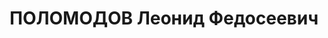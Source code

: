 ---
title: ПОЛОМОДОВ Леонид Федосеевич
description: 'Паламодов Леонид Феодосьевич (Федосеевич), 1906 г. р., уроженец дер.
  Большая Слободка Архангельской губ., русский, член ВКП(б) в 1927-1931 гг., проживал:
  дер. Алексеево Кич-Городецкого р-на Северо-Двинской губ. Арестован 5 ноября 1930
  г. Особым совещанием при коллегии ОГПУ 14 января 1932 г. лишен права проживания
  в 12 населенных пунктах и Уральской обл. на 2 года. После освобождения проживал
  в г. Ленинград, управдом № 4 по ул. Печатников. Вновь арестован 9 февраля 1935 г.
  Особым Совещанием при НКВД СССР 10 февраля 1935 г. выслан в п. Сургут (Омская обл.)
  на 3 года. Военной коллегией Верховного суда СССР 6 мая 1937 г. по ст. ст. 17-58-8,
  58-11 УК РСФСР осужден на 10 лет ИТЛ.'
---